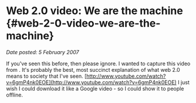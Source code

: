 # Web 2.0 video: We are the machine {#web-2-0-video-we-are-the-machine}

_Date posted: 5 February 2007_

If you've seen this before, then please ignore. I wanted to capture this video from . It's probably the best, most succinct explanation of what web 2.0 means to society that I've seen. [http://www.youtube.com/watch?v=6gmP4nk0EOE](http://www.youtube.com/watch?v=6gmP4nk0EOE) I just wish I could download it like a Google video - so I could show it to people offline.
